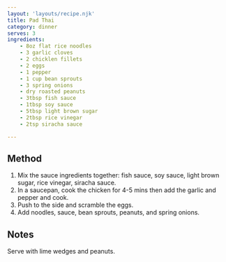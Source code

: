 ```yaml
---
layout: 'layouts/recipe.njk'
title: Pad Thai
category: dinner
serves: 3
ingredients:
    - 8oz flat rice noodles
    - 3 garlic cloves
    - 2 chicklen fillets
    - 2 eggs
    - 1 pepper
    - 1 cup bean sprouts
    - 3 spring onions
    - dry roasted peanuts
    - 3tbsp fish sauce
    - 1tbsp soy sauce
    - 5tbsp light brown sugar
    - 2tbsp rice vinegar
    - 2tsp siracha sauce

---
```


## Method
1. Mix the sauce ingredients together: fish sauce, soy sauce, light brown sugar, rice vinegar, siracha sauce.
2. In a saucepan, cook the chicken for 4-5 mins then add the garlic and pepper and cook.
3. Push to the side and scramble the eggs.
4. Add noodles, sauce, bean sprouts, peanuts, and spring onions.

## Notes
Serve with lime wedges and peanuts.